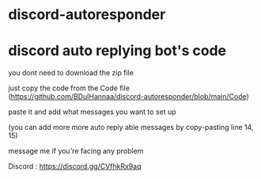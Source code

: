 # discord-autoresponder

# discord auto replying bot's code

you dont need to download the zip file

just copy the code from the Code file (https://github.com/BDulHannaa/discord-autoresponder/blob/main/Code)

paste it and add what messages you want to set up 

(you can add more more auto reply able messages by copy-pasting line 14, 15)

message me if you're facing any problem

Discord : https://discord.gg/CVfhkRx9aq
